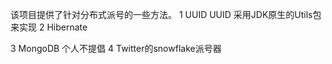 该项目提供了针对分布式派号的一些方法。
1 UUID
    UUID 采用JDK原生的Utils包来实现
2 Hibernate

3 MongoDB
    个人不提倡
4 Twitter的snowflake派号器
